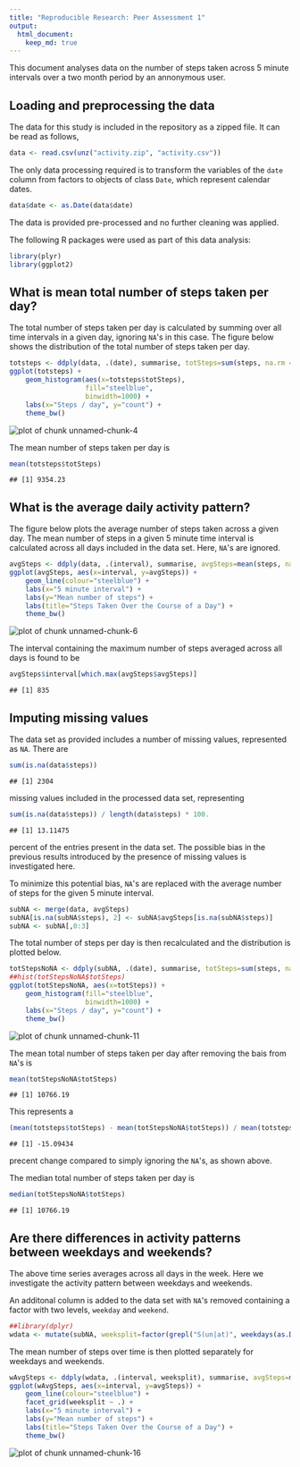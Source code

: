 ```yaml
---
title: "Reproducible Research: Peer Assessment 1"
output: 
  html_document:
    keep_md: true
---
```


This document analyses data on the number of steps taken across 5 minute intervals over a two month period by an annonymous user.

## Loading and preprocessing the data

The data for this study is included in the repository as a zipped file. It can be read as follows,

```r
data <- read.csv(unz("activity.zip", "activity.csv"))
```

The only data processing required is to transform the variables of the `date` column from factors to objects of class `Date`, which represent calendar dates.


```r
data$date <- as.Date(data$date)
```

The data is provided pre-processed and no further cleaning was applied.

The following R packages were used as part of this data analysis:

```r
library(plyr)
library(ggplot2)
```

## What is mean total number of steps taken per day?

The total number of steps taken per day is calculated by summing over all time intervals in a given day, ignoring `NA`'s in this case. The figure below shows the distribution of the total number of steps taken per day.


```r
totsteps <- ddply(data, .(date), summarise, totSteps=sum(steps, na.rm = TRUE))
ggplot(totsteps) +
    geom_histogram(aes(x=totsteps$totSteps), 
                   fill="steelblue",
                   binwidth=1000) +
    labs(x="Steps / day", y="count") +
    theme_bw()
```

![plot of chunk unnamed-chunk-4](figure/unnamed-chunk-4-1.png) 

The mean number of steps taken per day is 

```r
mean(totsteps$totSteps)
```

```
## [1] 9354.23
```

## What is the average daily activity pattern?

The figure below plots the average number of steps taken across a given day. The mean number of steps in a given 5 minute time interval is calculated across all days included in the data set. Here, `NA`'s are ignored.


```r
avgSteps <- ddply(data, .(interval), summarise, avgSteps=mean(steps, na.rm = TRUE))
ggplot(avgSteps, aes(x=interval, y=avgSteps)) +
    geom_line(colour="steelblue") +
    labs(x="5 minute interval") +
    labs(y="Mean number of steps") +
    labs(title="Steps Taken Over the Course of a Day") +
    theme_bw()
```

![plot of chunk unnamed-chunk-6](figure/unnamed-chunk-6-1.png) 

The interval containing the maximum number of steps averaged across all days is found to be

```r
avgSteps$interval[which.max(avgSteps$avgSteps)]
```

```
## [1] 835
```

## Imputing missing values

The data set as provided includes a number of missing values, represented as `NA`. There are

```r
sum(is.na(data$steps))
```

```
## [1] 2304
```
missing values included in the processed data set, representing

```r
sum(is.na(data$steps)) / length(data$steps) * 100.
```

```
## [1] 13.11475
```
percent of the entries present in the data set. The possible bias in the previous results introduced by the presence of missing values is investigated here.

To minimize this potential bias, `NA`'s are replaced with the average number of steps for the given 5 minute interval.

```r
subNA <- merge(data, avgSteps)
subNA[is.na(subNA$steps), 2] <- subNA$avgSteps[is.na(subNA$steps)]
subNA <- subNA[,0:3]
```

The total number of steps per day is then recalculated and the distribution is plotted below.

```r
totStepsNoNA <- ddply(subNA, .(date), summarise, totSteps=sum(steps, na.rm = TRUE))
##hist(totStepsNoNA$totSteps)
ggplot(totStepsNoNA, aes(x=totSteps)) +
    geom_histogram(fill="steelblue",
                   binwidth=1000) +
    labs(x="Steps / day", y="count") +
    theme_bw()
```

![plot of chunk unnamed-chunk-11](figure/unnamed-chunk-11-1.png) 

The mean total number of steps taken per day after removing the bais from `NA`'s is

```r
mean(totStepsNoNA$totSteps)
```

```
## [1] 10766.19
```
This represents a 

```r
(mean(totsteps$totSteps) - mean(totStepsNoNA$totSteps)) / mean(totsteps$totSteps) * 100.
```

```
## [1] -15.09434
```
precent change compared to simply ignoring the `NA`'s, as shown above.

The median total number of steps taken per day is 

```r
median(totStepsNoNA$totSteps)
```

```
## [1] 10766.19
```

## Are there differences in activity patterns between weekdays and weekends?

The above time series averages across all days in the week. Here we investigate the activity pattern between weekdays and weekends.

An additonal column is added to the data set with `NA`'s removed containing a factor with two levels, `weekday` and `weekend`.

```r
##library(dplyr)
wdata <- mutate(subNA, weeksplit=factor(grepl("S(un|at)", weekdays(as.Date(date), abbreviate=TRUE)), labels=c("weekday","weekend")))
```

The mean number of steps over time is then plotted separately for weekdays and weekends. 

```r
wAvgSteps <- ddply(wdata, .(interval, weeksplit), summarise, avgSteps=mean(steps, na.rm = TRUE))
ggplot(wAvgSteps, aes(x=interval, y=avgSteps)) +
    geom_line(colour="steelblue") +
    facet_grid(weeksplit ~ .) +
    labs(x="5 minute interval") +
    labs(y="Mean number of steps") +
    labs(title="Steps Taken Over the Course of a Day") +
    theme_bw()
```

![plot of chunk unnamed-chunk-16](figure/unnamed-chunk-16-1.png) 
